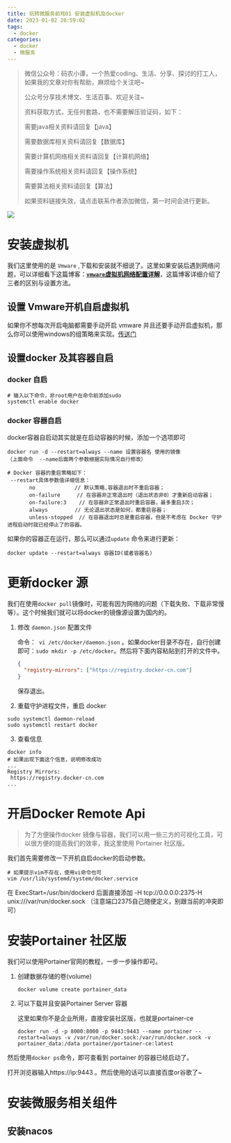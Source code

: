 ```yaml
---
title: 玩转微服务前戏01 安装虚拟机及docker
date: 2023-01-02 20:59:02
tags:
  - docker
categories:
  - docker
  - 微服务
---
```


> 微信公众号：码农小谭，一个热爱coding、生活、分享、探讨的打工人，如果我的文章对你有帮助，麻烦给个关注吧~
>
> 公众号分享技术博文、生活百事、欢迎关注~
>
> 资料获取方式，无任何套路，也不需要解压验证码，如下：
>
> 需要java相关资料请回复【java】
>
> 需要数据库相关资料请回复【数据库】
>
> 需要计算机网络相关资料请回复【计算机网络】
>
> 需要操作系统相关资料请回复【操作系统】
>
> 需要算法相关资料请回复【算法】
>
> 如果资料链接失效，请点击联系作者添加微信，第一时间会进行更新。

![](https://img.zeroable.cn/202204081144544.png)

<!--more-->

# 安装虚拟机

我们这里使用的是 `Vmware` ,下载和安装就不细说了。这里如果安装后遇到网络问题，可以详细看下这篇博客：[**`vmware`虚拟机网络配置详解**](https://blog.51cto.com/u_15169172/2710721)，这篇博客详细介绍了三者的区别与设置方法。

## 设置 Vmware开机自启虚拟机

如果你不想每次开启电脑都需要手动开启 vmware 并且还要手动开启虚拟机，那么你可以使用windows的组策略来实现。[传送门](https://zhuanlan.zhihu.com/p/365467417)

## 设置docker 及其容器自启

### docker 自启

```shell
# 输入以下命令，非root用户在命令前添加sudo
systemctl enable docker
```

###  docker 容器自启

docker容器自启动其实就是在启动容器的时候，添加一个选项即可

```shell
docker run -d --restart=always --name 设置容器名 使用的镜像
（上面命令  --name后面两个参数根据实际情况自行修改）
 
# Docker 容器的重启策略如下：
 --restart具体参数值详细信息：
       no　　　　　　　 // 默认策略,容器退出时不重启容器；
       on-failure　　  // 在容器非正常退出时（退出状态非0）才重新启动容器；
       on-failure:3    // 在容器非正常退出时重启容器，最多重启3次；
       always　　　　  // 无论退出状态是如何，都重启容器；
       unless-stopped  // 在容器退出时总是重启容器，但是不考虑在 Docker 守护进程启动时就已经停止了的容器。
```

如果你的容器正在运行，那么可以通过`update` 命令来进行更新：

```shell
docker update --restart=always 容器ID(或者容器名)
```

# 更新docker 源

我们在使用`docker pull`镜像时，可能有因为网络的问题（下载失败、下载非常慢等）。这个时候我们就可以将docker的镜像源设置为国内的。

1. 修改 `daemon.json` 配置文件

   命令：` vi /etc/docker/daemon.json` 。如果docker目录不存在，自行创建即可：`sudo mkdir -p /etc/docker`。然后将下面内容粘贴到打开的文件中。

   ``````json
   {
     "registry-mirrors": ["https://registry.docker-cn.com"]
   }
   ``````

   保存退出。

2. 重载守护进程文件，重启 docker

```shell
sudo systemctl daemon-reload
sudo systemctl restart docker
```

3. 查看信息

```shell
docker info
# 如果出现下面这个信息，说明修改成功
...
Registry Mirrors:
 https://registry.docker-cn.com
...
```

# 开启Docker Remote Api

> 为了方便操作docker 镜像与容器，我们可以用一些三方的可视化工具，可以很方便的提高我们的效率，我这里使用 Portainer 社区版。

 我们首先需要修改一下开机自启docker的启动参数。

```shell
# 如果提示vim不存在，使用vi命令也可
vim /usr/lib/systemd/system/docker.service
```

在 ExecStart=/usr/bin/dockerd 后面直接添加 -H tcp://0.0.0.0:2375-H unix:///var/run/docker.sock （注意端口2375自己随便定义，别跟当前的冲突即可）

# 安装Portainer 社区版

我们可以使用Portainer官网的教程，一步一步操作即可。

1. 创建数据存储的卷(volume)

   ```shell
   docker volume create portainer_data
   ```

2. 可以下载并且安装Portainer Server 容器

   这里如果你不是企业所用，直接安装社区版，也就是portainer-ce

   ```shell
   docker run -d -p 8000:8000 -p 9443:9443 --name portainer --restart=always -v /var/run/docker.sock:/var/run/docker.sock -v portainer_data:/data portainer/portainer-ce:latest
   ```

然后使用`docker ps`命令，即可查看到 portainer 的容器已经启动了。

打开浏览器输入https://ip:9443 。然后使用的话可以直接百度or谷歌了~

# 安装微服务相关组件

## 安装nacos

